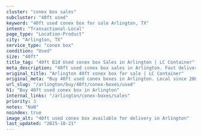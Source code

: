 ```yaml
---
cluster: "conex box sales"
subcluster: "40ft used"
keyword: "40ft used conex box for sale Arlington, TX"
intent: "Transactional-Local"
page_type: "Location-Product"
city: "Arlington, TX"
service_type: "conex box"
condition: "Used"
size: "40ft"
title_tag: "40ft B1d Used conex box Sales in Arlington | LC Container"
meta_description: "40ft used conex box sales in Arlington. Fast delivery, competitive pricing. Serving conex boxes area. Quote ID: 77H. Call (214) 524-4168 for your free quote today."
original_title: "Arlington 40ft conex box for sale | LC Container"
original_meta: "Buy 40ft used conex boxes in Arlington. Local since 2003. New & used inventory. Fast delivery. Get your free quote — call (214) 524-4168 today."
url_slug: "/arlington/buy/40ft/conex-boxes/used"
h1: "Buy 40ft used conex box in Arlington"
internal_links: "/arlington/conex-boxes/sales"
priority: 3
notes: "NaN"
noindex: true
image_alt: "40ft used conex box available for delivery in Arlington"
last_updated: "2025-10-21"
---
```


<!-- TODO: Add unique city/inventory copy, images, and internal links here. -->
